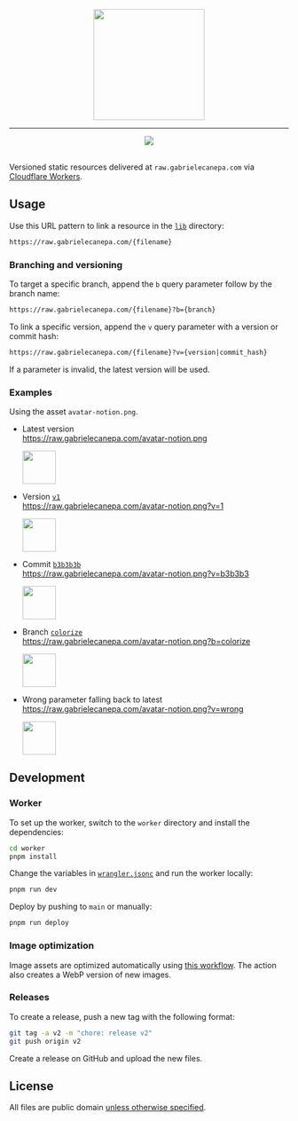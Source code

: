 <div align="center">
  <img src="https://raw.gabrielecanepa.com/raw.svg" width="200">
  <hr>
  <a href="https://github.com/gabrielecanepa/raw/actions/workflows/optimize-images.yml">
    <img src="https://github.com/gabrielecanepa/raw/actions/workflows/optimize-images.yml/badge.svg">
  </a>
</div>
<br>

Versioned static resources delivered at `raw.gabrielecanepa.com` via [Cloudflare Workers](https://workers.cloudflare.com).

## Usage

Use this URL pattern to link a resource in the [`lib`](./lib) directory:

```sh
https://raw.gabrielecanepa.com/{filename}
```

### Branching and versioning

To target a specific branch, append the `b` query parameter follow by the branch name:

```sh
https://raw.gabrielecanepa.com/{filename}?b={branch}
```

To link a specific version, append the `v` query parameter with a version or commit hash:

```sh
https://raw.gabrielecanepa.com/{filename}?v={version|commit_hash}
```

If a parameter is invalid, the latest version will be used.

### Examples

Using the asset `avatar-notion.png`.

- Latest version<br>
  https://raw.gabrielecanepa.com/avatar-notion.png
  <div><img width="60" src="https://raw.gabrielecanepa.com/avatar-notion.png"></div>

- Version [`v1`](https://github.com/gabrielecanepa/raw/releases/tag/v1)<br>
  https://raw.gabrielecanepa.com/avatar-notion.png?v=1<br>
  <div><img width="60" src="https://raw.gabrielecanepa.com/avatar-notion.png?v=1"></div>

- Commit [`b3b3b3b`](https://github.com/gabrielecanepa/raw/commit/b3b3b3b)<br>
  https://raw.gabrielecanepa.com/avatar-notion.png?v=b3b3b3<br>
  <div><img width="60" src="https://raw.gabrielecanepa.com/avatar-notion.png?v=b3b3b3b"></div>

- Branch [`colorize`]()<br>
  https://raw.gabrielecanepa.com/avatar-notion.png?b=colorize<br>
  <div><img width="60" src="https://raw.gabrielecanepa.com/avatar-notion.png?b=colorize"></div>

- Wrong parameter falling back to latest<br>
  https://raw.gabrielecanepa.com/avatar-notion.png?v=wrong<br>
  <div><img width="60" src="https://raw.gabrielecanepa.com/avatar-notion.png?v=wrong"></div>

## Development

### Worker

To set up the worker, switch to the `worker` directory and install the dependencies:

```sh
cd worker
pnpm install
```

Change the variables in [`wrangler.jsonc`](./worker/wrangler.jsoc) and run the worker locally:

```sh
pnpm run dev
```

Deploy by pushing to `main` or manually:

```sh
pnpm run deploy
```

### Image optimization

Image assets are optimized automatically using [this workflow](https://github.com/gabrielecanepa/raw/actions/workflows/optimize-images.yml). The action also creates a WebP version of new images.

### Releases

To create a release, push a new tag with the following format:

```sh
git tag -a v2 -m "chore: release v2"
git push origin v2
```

Create a release on GitHub and upload the new files.

## License

All files are public domain [unless otherwise specified](LICENSE).
